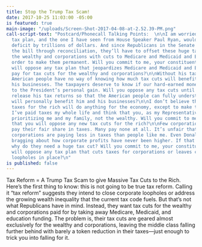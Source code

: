 ```yaml
---
title: Stop the Trump Tax Scam!
date: 2017-10-25 11:03:00 -05:00
is featured: true
main-image: "/uploads/Screen-Shot-2017-04-08-at-2.52.39-PM.png"
call-script-text: "Postcard/Phonecall Talking Points:  \n\nI am worried that Trump’s
  tax plan, and the one I have seen from House Speaker Paul Ryan, would increase the
  deficit by trillions of dollars. And since Republicans in the Senate want to pass
  the bill through reconciliation, they’ll have to offset these huge tax cuts for
  the wealthy and corporations with cuts to Medicare and Medicaid and Education in
  order to make them permanent. Will you commit to me, your constituent, that you
  will oppose any tax plan that jeopardizes Medicare and Medicaid and Education to
  pay for tax cuts for the wealthy and corporations?\n\nWithout his tax returns, the
  American people have no way of knowing how much tax cuts will benefit Trump and
  his businesses. The taxpayers deserve to know if our hard-earned money is going
  to the President’s personal gain. Will you oppose any tax cuts until President Trump
  release his tax returns so that the American people can fully understand how it
  will personally benefit him and his businesses?\n\nI don’t believe that cutting
  taxes for the rich will do anything for the economy, except to make the rich richer.
  I’ve paid taxes my whole life and think that you, as my Representative, should be
  prioritizing me and my family, not the wealthy. Will you commit to me, your constituent,
  that you will oppose any new tax cuts for the rich?\n\nFew corporations actually
  pay their fair share in taxes. Many pay none at all. It’s unfair that many rich
  corporations are paying less in taxes than people like me. Even Donald Trump is
  bragging about how corporate profits have never been higher. If that’s true, then
  why do they need a huge tax cut? Will you commit to me, your constituent, that you
  will oppose any tax plan that cuts taxes for corporations or leaves corporate tax
  loopholes in place?\n"
is published: false
---
```


Tax Reform = A Trump Tax Scam to give Massive Tax Cuts to the Rich.  
Here’s the first thing to know: this is not going to be true tax reform. Calling it “tax reform” suggests they intend to close corporate loopholes or address the growing wealth inequality that the current tax code fuels. But that’s not what Republicans have in mind. Instead, they want tax cuts for the wealthy and corporations paid for by taking away Medicare, Medicaid, and education funding. The problem is, their tax cuts are geared almost exclusively for the wealthy and corporations, leaving the middle class falling further behind with barely a token reduction in their taxes—just enough to trick you into falling for it. 